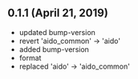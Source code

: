 ## 0.1.1 (April 21, 2019)
  - updated bump-version
  - revert 'aido_common' -> 'aido'
  - added bump-version
  - format
  - replaced 'aido' -> 'aido_common'

